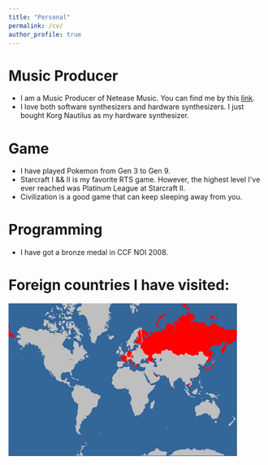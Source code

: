 ```yaml
---
title: "Personal"
permalink: /cv/
author_profile: true
---
```


Music Producer
======
* I am a Music Producer of Netease Music. You can find me by this [link](https://music.163.com/#/artist?id=33238495).
* I love both software synthesizers and hardware synthesizers. I just bought Korg Nautilus as my hardware synthesizer.
  
Game
======
* I have played Pokemon from Gen 3 to Gen 9.
* Starcraft I && II is my favorite RTS game. However, the highest level I've ever reached was Platinum League at Starcraft II.
* Civilization is a good game that can keep sleeping away from you.

Programming
======
* I have got a bronze medal in CCF NOI 2008.

Foreign countries I have visited:
======
![countries](https://github.com/flyfox141/flyfox141.github.io/blob/master/images/chart.png?raw=true)
